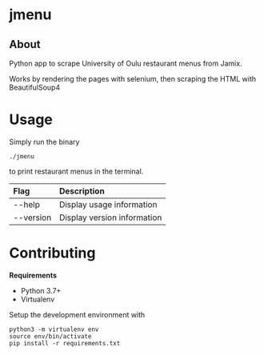 # jmenu

## About

Python app to scrape University of Oulu restaurant menus from Jamix.

Works by rendering the pages with selenium, then scraping the HTML with BeautifulSoup4

# Usage

Simply run the binary

```shell
./jmenu
```

to print restaurant menus in the terminal.

| Flag      | Description                 |
| :-------- | :-------------------------- |
| --help    | Display usage information   |
| --version | Display version information |

# Contributing

**Requirements**

- Python 3.7+
- Virtualenv

Setup the development environment with

```shell
python3 -m virtualenv env
source env/bin/activate
pip install -r requirements.txt
```
